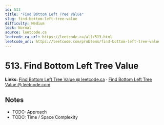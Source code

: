 ```yaml
--- 
id: 513
title: "Find Bottom Left Tree Value"
slug: find-bottom-left-tree-value
difficulty: Medium
lock: Normal
source: leetcode.ca
leetcode_ca_url: https://leetcode.ca/all/513.html
leetcode_url: https://leetcode.com/problems/find-bottom-left-tree-value/
---
```


# 513. Find Bottom Left Tree Value

**Links:** [Find Bottom Left Tree Value @ leetcode.ca](https://leetcode.ca/all/513.html) · [Find Bottom Left Tree Value @ leetcode.com](https://leetcode.com/problems/find-bottom-left-tree-value/)

## Notes
- TODO: Approach
- TODO: Time / Space Complexity
